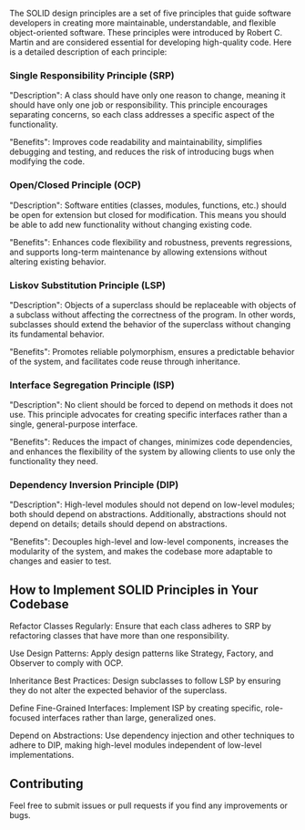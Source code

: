 The SOLID design principles are a set of five principles that guide software developers in creating more maintainable, understandable, and flexible object-oriented software. These principles were introduced by Robert C. Martin and are considered essential for developing high-quality code. Here is a detailed description of each principle:

### Single Responsibility Principle (SRP)

"Description": A class should have only one reason to change, meaning it should have only one job or responsibility. This principle encourages separating concerns, so each class addresses a specific aspect of the functionality.

"Benefits": Improves code readability and maintainability, simplifies debugging and testing, and reduces the risk of introducing bugs when modifying the code.

### Open/Closed Principle (OCP)

"Description": Software entities (classes, modules, functions, etc.) should be open for extension but closed for modification. This means you should be able to add new functionality without changing existing code.

"Benefits": Enhances code flexibility and robustness, prevents regressions, and supports long-term maintenance by allowing extensions without altering existing behavior.

### Liskov Substitution Principle (LSP)

"Description": Objects of a superclass should be replaceable with objects of a subclass without affecting the correctness of the program. In other words, subclasses should extend the behavior of the superclass without changing its fundamental behavior.

"Benefits": Promotes reliable polymorphism, ensures a predictable behavior of the system, and facilitates code reuse through inheritance.

### Interface Segregation Principle (ISP)

"Description": No client should be forced to depend on methods it does not use. This principle advocates for creating specific interfaces rather than a single, general-purpose interface.

"Benefits": Reduces the impact of changes, minimizes code dependencies, and enhances the flexibility of the system by allowing clients to use only the functionality they need.

### Dependency Inversion Principle (DIP)

"Description": High-level modules should not depend on low-level modules; both should depend on abstractions. Additionally, abstractions should not depend on details; details should depend on abstractions.

"Benefits": Decouples high-level and low-level components, increases the modularity of the system, and makes the codebase more adaptable to changes and easier to test.

## How to Implement SOLID Principles in Your Codebase

Refactor Classes Regularly: Ensure that each class adheres to SRP by refactoring classes that have more than one responsibility.

Use Design Patterns: Apply design patterns like Strategy, Factory, and Observer to comply with OCP.

Inheritance Best Practices: Design subclasses to follow LSP by ensuring they do not alter the expected behavior of the superclass.

Define Fine-Grained Interfaces: Implement ISP by creating specific, role-focused interfaces rather than large, generalized ones.

Depend on Abstractions: Use dependency injection and other techniques to adhere to DIP, making high-level modules independent of low-level implementations.

## Contributing

Feel free to submit issues or pull requests if you find any improvements or bugs.
